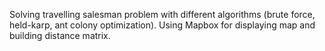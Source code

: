 Solving travelling salesman problem with different algorithms (brute force, held-karp, ant colony optimization). Using Mapbox for displaying map and building distance matrix.
